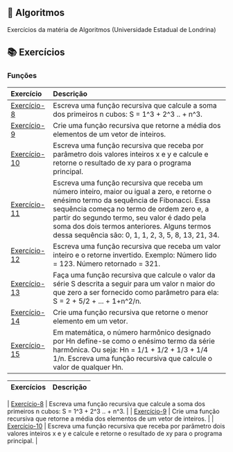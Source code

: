 ## :ledger: Algoritmos

Exercícios da matéria de Algoritmos (Universidade Estadual de Londrina)

## :books: Exercícios

### Funções

| Exercício    | Descrição                           |
| :--------------  | :--------------------------------- |
| [Exercício-8](https://github.com/BeatrizPassoni/Algoritmos/blob/main/Fun%C3%A7%C3%B5es/Exerc%C3%ADcio8)  | Escreva uma função recursiva que calcule a soma dos primeiros n cubos: S = 1^3 + 2^3 .. + n^3. |
| [Exercício-9](https://github.com/BeatrizPassoni/Algoritmos/blob/main/Fun%C3%A7%C3%B5es/Exerc%C3%ADcio9)  | Crie uma função recursiva que retorne a média dos elementos de um vetor de inteiros. |
| [Exercício-10](https://github.com/BeatrizPassoni/Algoritmos/blob/main/Fun%C3%A7%C3%B5es/Exerc%C3%ADcio10)  | Escreva uma função recursiva que receba por parâmetro dois valores inteiros x e y e calcule e retorne o resultado de xy para o programa principal. |
| [Exercício-11](https://github.com/BeatrizPassoni/Algoritmos/blob/main/Fun%C3%A7%C3%B5es/Exerc%C3%ADcio11)  | Escreva uma função recursiva que receba um número inteiro, maior ou igual a zero, e retorne o enésimo termo da sequência de Fibonacci. Essa sequência começa no termo de ordem zero e, a partir do segundo termo, seu valor é dado pela soma dos dois termos anteriores. Alguns termos dessa sequência são: 0, 1, 1, 2, 3, 5, 8, 13, 21, 34. |
| [Exercício-12](https://github.com/BeatrizPassoni/Algoritmos/blob/main/Fun%C3%A7%C3%B5es/Exerc%C3%ADcio12)  | Escreva uma função recursiva que receba um valor inteiro e o retorne invertido. Exemplo: Número lido = 123. Número retornado = 321. |
| [Exercício-13](https://github.com/BeatrizPassoni/Algoritmos/blob/main/Fun%C3%A7%C3%B5es/Exerc%C3%ADcio13)  | Faça uma função recursiva que calcule o valor da série S descrita a seguir para um valor n maior do que zero a ser fornecido como parâmetro para ela: S = 2 + 5/2 + ... + 1+n^2/n. |
| [Exercício-14](https://github.com/BeatrizPassoni/Algoritmos/blob/main/Fun%C3%A7%C3%B5es/Exerc%C3%ADcio14)  | Crie uma função recursiva que retorne o menor elemento em um vetor. |
| [Exercício-15](https://github.com/BeatrizPassoni/Algoritmos/blob/main/Fun%C3%A7%C3%B5es/Exerc%C3%ADcio15)  | Em matemática, o número harmônico designado por Hn define-se como o enésimo termo da série harmônica. Ou seja: Hn = 1/1 + 1/2 + 1/3 + 1/4 1/n. Escreva uma função recursiva que calcule o valor de qualquer Hn. |

| Exercícios    | Descrição                           |
| :--------------  | :--------------------------------- |

| [Exercício-8](https://github.com/BeatrizPassoni/Algoritmos/blob/main/Fun%C3%A7%C3%B5es/Exerc%C3%ADcio8)  | Escreva uma função recursiva que calcule a soma dos primeiros n cubos: S = 1^3 + 2^3 .. + n^3. |
| [Exercício-9](https://github.com/BeatrizPassoni/Algoritmos/blob/main/Fun%C3%A7%C3%B5es/Exerc%C3%ADcio9)  | Crie uma função recursiva que retorne a média dos elementos de um vetor de inteiros. |
| [Exercício-10](https://github.com/BeatrizPassoni/Algoritmos/blob/main/Fun%C3%A7%C3%B5es/Exerc%C3%ADcio10)  | Escreva uma função recursiva que receba por parâmetro dois valores inteiros x e y e calcule e retorne o resultado de xy para o programa principal. |
